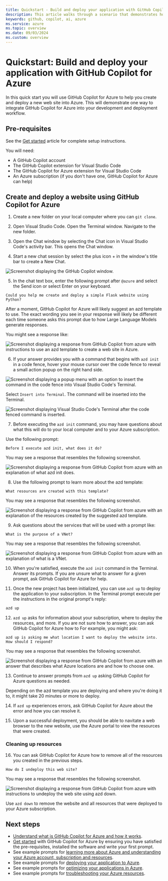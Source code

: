```yaml
---
title: Quickstart - Build and deploy your application with GitHub Copilot for Azure
description: This article walks through a scenario that demonstrates how to integrate GitHub Copilot for Azure Visual Studio Code extension into a developer's workflow.
keywords: github, copilot, ai, azure
ms.service: azure
ms.topic: overview
ms.date: 09/03/2024
ms.custom: overview
---
```


# Quickstart: Build and deploy your application with GitHub Copilot for Azure

In this quick start you will use GitHub Copilot for Azure to help you create and deploy a new web site into Azure. This will demonstrate one way to integrate GitHub Copilot for Azure into your development and deployment workflow.

## Pre-requisites

See the [Get started](get-started.md) article for complete setup instructions.

You will need:

- A GitHub Copilot account
- The GitHub Copilot extension for Visual Studio Code
- The GitHub Copilot for Azure extension for Visual Studio Code
- An Azure subscription (if you don't have one, GitHub Copilot for Azure can help)

## Create and deploy a website using GitHub Copilot for Azure

1. Create a new folder on your local computer where you can `git clone`.

2. Open Visual Studio Code. Open the Terminal window. Navigate to the new folder. 

3. Open the Chat window by selecting the Chat icon in Visual Studio Code's activity bar. This opens the Chat window.

4. Start a new chat session by select the plus icon + in the window's title bar to create a New Chat.

![Screenshot displaying the GitHub Copilot window.](media/quickstart-ask-copilot.png)

5. In the chat text box, enter the following prompt after `@azure` and select the Send icon or select Enter on your keyboard.

```prompt
Could you help me create and deploy a simple Flask website using Python?
```

After a moment, GitHub Copilot for Azure will likely suggest an azd template to use. The exact wording you see in your response will likely be different each time someone asks this prompt due to how Large Language Models generate responses.

You might see a response like:

![Screenshot displaying a response from GitHub Copilot from azure with instructions to use an azd template to create a web site in Azure.](media/quickstart-create.png)


6. If your answer provides you with a command that begins with `azd init` in a code fence, hover your mouse cursor over the code fence to reveal a small action popup on the right hand side.

![Screenshot displaying a popup menu with an option to insert the command in the code fence into Visual Studio Code's Terminal.](media/quickstart-insert.png)

Select `Insert into Terminal`. The command will be inserted into the Terminal.

![Screenshot displaying Visual Studio Code's Terminal after the code fenced command is inserted.](media/quickstart-inserted.png)

7. Before executing the `azd init` command, you may have questions about what this will do to your local computer and to your Azure subscription.

Use the following prompt:

```prompt
Before I execute azd init, what does it do?
```
You may see a response that resembles the following screenshot.

![Screenshot displaying a response from GitHub Copilot from azure with an explanation of what azd init does.](media/quickstart-azd-init.png)


8. Use the following prompt to learn more about the azd template:

```prompt
What resources are created with this template?
```
You may see a response that resembles the following screenshot.

![Screenshot displaying a response from GitHub Copilot from azure with an explanation of the resources created by the suggested azd template.](media/quickstart-resources.png)

9. Ask questions about the services that will be used with a prompt like:

```prompt
What is the purpose of a VNet?
```
You may see a response that resembles the following screenshot.

![Screenshot displaying a response from GitHub Copilot from azure with an explanation of what is a VNet.](media/quickstart-location.png)

10. When you're satisfied, execute the `azd init` command in the Terminal. Answer its prompts. If you are unsure what to answer for a given prompt, ask GitHub Copilot for Azure for help.


11. Once the new project has been initialized, you can use `azd up` to deploy the application to your subscription. In the Terminal prompt execute per the instructions in the original prompt's reply:

```cmd
azd up
```

12. `azd up` asks for information about your subscription, where to deploy the resources, and more. If you are not sure how to answer, you can ask GitHub Copilot for Azure how to  For example, you might ask:

```prompt
azd up is asking me what location I want to deploy the website into. How should I respond?
```

You may see a response that resembles the following screenshot.

![Screenshot displaying a response from GitHub Copilot from azure with an answer that describes what Azure locations are and how to choose one.](media/quickstart-location.png)

13. Continue to answer prompts from `azd up` asking GitHub Copilot for Azure questions as needed.

Depending on the azd template you are deploying and where you're doing it to, it might take 20 minutes or more to deploy. 

14. If `azd up` experiences errors, ask GitHub Copilot for Azure about the error and how you can resolve it.

15. Upon a successful deployment, you should be able to navitate a web browser to the new website, use the Azure portal to view the resources that were created.

### Cleaning up resources

16. You can ask GitHub Copilot for Azure how to remove all of the resources you created in the previous steps.

```prompt
How do I undeploy this web site?
```

You may see a response that resembles the following screenshot.

![Screenshot displaying a response from GitHub Copilot from azure with instructions to undeploy the web site using azd down.](media/quickstart-undeploy.png)

Use `azd down` to remove the website and all resources that were deployed to your Azure subscription.

## Next steps

- [Understand what is GitHub Copilot for Azure and how it works](introduction.md).
- [Get started](get-started.md) with GitHub Copilot for Azure by ensuring you have satisfied the pre-requisites, installed the software and write your first prompt.
- See example prompts for [learning more about Azure and understanding your Azure account, subscription and resources](learn-examples.md).
- See example prompts for [deploying your application to Azure](deploy-examples.md).
- See example prompts for [optimizing your applications in Azure](optimize-examples.md).
- See example prompts for [troubleshooting your Azure resources](troubleshoot-examples.md).

